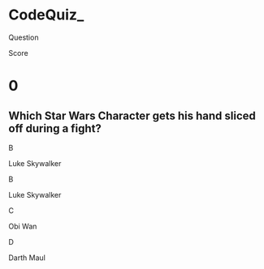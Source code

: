 # CodeQuiz_
<!DOCTYPE html>
<html lang="en">
  <head>
    <meta charset="UTF-8" />
    <meta name="viewport" content="width=device-width, initial-scale=1.0" />
    <meta http-equiv="X-UA-Compatible" content="ie=edge" />
    <title>Quick Quiz - Play</title>
    <link rel="stylesheet" href="App.css" />
    <link rel="stylesheet" href="CodeQuiz.css" />
  </head>
  <body>
    <div class="container">
      <div id="game" class="justify-center flex-column">
        <div id="hud">
          <div id="hud-item">
            <p id="progressText" class="hud-prefix">
              Question
            </p>
            <div id="progressBar">
              <div id="progressBarFull"></div>
            </div>
          </div>
          <div id="hud-item">
            <p class="hud-prefix">
              Score
            </p>
            <h1 class="hud-main-text" id="score">
              0
            </h1>
          </div>
        </div>
        <h2 id="question">Which Star Wars Character gets his hand sliced off during a fight?</h2>
        <div class="choice-container">
          <p class="choice-prefix">B</p>
          <p class="choice-text" data-number="1">Luke Skywalker</p>
        </div>
        <div class="choice-container">
          <p class="choice-prefix">B</p>
          <p class="choice-text" data-number="2">Luke Skywalker</p>
        </div>
        <div class="choice-container">
          <p class="choice-prefix">C</p>
          <p class="choice-text" data-number="3">Obi Wan</p>
        </div>
        <div class="choice-container">
          <p class="choice-prefix">D</p>
          <p class="choice-text" data-number="4">Darth Maul</p>
        </div>
      </div>
    </div>
    <script src="End.js"></script>
    <script src="CodeQuiz.js"></script>
  </body>
</html>
